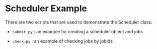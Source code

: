 # Scheduler Example

There are two scripts that are used to demonstrate the Scheduler class:

* `submit.py` : an example for creating a scheduler object and jobs

* `check.py` : an example of checking jobs by jobids

